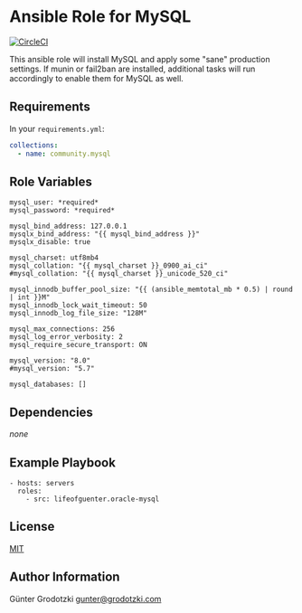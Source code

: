 # Ansible Role for MySQL

[![CircleCI](https://circleci.com/gh/lifeofguenter/ansible-role-mysql/tree/main.svg?style=svg)](https://circleci.com/gh/lifeofguenter/ansible-role-mysql/tree/main)

This ansible role will install MySQL and apply some "sane" production settings.
If munin or fail2ban are installed, additional tasks will run accordingly to
enable them for MySQL as well.

## Requirements

In your `requirements.yml`:

```yaml
collections:
  - name: community.mysql
```

## Role Variables

```
mysql_user: *required*
mysql_password: *required*

mysql_bind_address: 127.0.0.1
mysqlx_bind_address: "{{ mysql_bind_address }}"
mysqlx_disable: true

mysql_charset: utf8mb4
mysql_collation: "{{ mysql_charset }}_0900_ai_ci"
#mysql_collation: "{{ mysql_charset }}_unicode_520_ci"

mysql_innodb_buffer_pool_size: "{{ (ansible_memtotal_mb * 0.5) | round | int }}M"
mysql_innodb_lock_wait_timeout: 50
mysql_innodb_log_file_size: "128M"

mysql_max_connections: 256
mysql_log_error_verbosity: 2
mysql_require_secure_transport: ON

mysql_version: "8.0"
#mysql_version: "5.7"

mysql_databases: []
```

## Dependencies

_none_

## Example Playbook

```
- hosts: servers
  roles:
    - src: lifeofguenter.oracle-mysql
```

## License

[MIT](LICENSE)

## Author Information

Günter Grodotzki <gunter@grodotzki.com>
